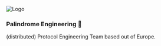 
![Logo](https://bafybeidtebtsb2cbe7jkmoly6vho6bqyw3t2ycrkzphnlwttahqyscqrxy.ipfs.w3s.link/Group%20108.png)


### Palindrome Engineering 🐇

(distributed) Protocol Engineering Team based out of Europe.
